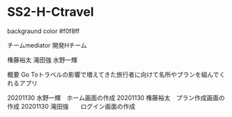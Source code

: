 # SS2-H-Ctravel
backgraund color #f0f8ff

チームmediator
開発Hチーム

権藤裕太
滝田強
水野一輝

概要
Go Toトラベルの影響で増えてきた旅行者に向けて名所やプランを組んでくれるアプリ


20201130 水野一輝　ホーム画面の作成
20201130 権藤裕太　プラン作成画面の作成
20201130 滝田強　　ログイン画面の作成